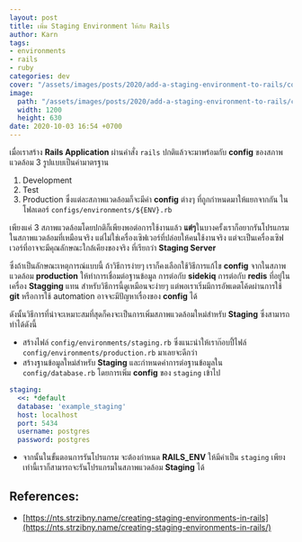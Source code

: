 ```yaml
---
layout: post
title: เพิ่ม Staging Environment ให้กับ Rails
author: Karn
tags:
- environments
- rails
- ruby
categories: dev
cover: "/assets/images/posts/2020/add-a-staging-environment-to-rails/cover.png"
image:
  path: "/assets/images/posts/2020/add-a-staging-environment-to-rails/cover.png"
  width: 1200
  height: 630
date: 2020-10-03 16:54 +0700
---
```

เมื่อเราสร้าง **Rails Application** ผ่านคำสั่ง `rails` ปกติแล้วจะมาพร้อมกับ **config** ของสภาพแวดล้อม 3 รูปแบบเป็นค่ามาตรฐาน
1. Development
2. Test
3. Production
ซึ่งแต่ละสภาพแวดล้อมก็จะมีค่า **config** ต่างๆ ที่ถูกกำหนดมาให้แยกจากกัน ในโฟลเดอร์ `configs/environments/${ENV}.rb`
<!-- more -->

เพียงแค่ 3 สภาพแวดล้อมโดยปกติก็เพียงพอต่อการใช้งานแล้ว **แต่ๆ**ในบางครั้งเราก็อยากรันโปรแกรมในสภาพแวดล้อมที่เหมือนจริง แต่ไม่ใช่เครื่องเซิฟเวอร์ที่ปล่อยให้คนใช้งานจริง แต่จะเป็นเครื่องเซิฟเวอร์ที่อาจจะมีคุณลักษณะใกล้เคียงของจริง ที่เรียกว่า **Staging Server**

ซึ่งถ้าเป็นลักษณะเหตุการณ์แบบนี้ ถ้าวิธีการง่ายๆ เราก็คงเลือกใช้วิธีการแก้ไข **config** จากในสภาพแวดล้อม **production** ให้ทำการเชื่อมต่อฐานข้อมูล การต่อกับ **sidekiq** การต่อกับ **redis** ที่อยู่ในเครื่อง **Stagging** แทน สำหรับวิธีการนี้ดูเหมือนจะง่ายๆ แต่พอเราเริ่มมีการอัพเดตโค้ดผ่านการใช้ **git** หรือการใช้ automation อาจจะมีปัญหาเรื่องของ **config** ได้

ดังนั้นวิธีการที่น่าจะเหมาะสมที่สุดก็คงจะเป็นการเพิ่มสภาพแวดล้อมใหม่สำหรับ **Staging** ซึ่งสามารถทำได้ดังนี้

- สร้างไฟล์ `config/environments/staging.rb` ซึ่งแนะนำให้เราก๊อบปี้ไฟล์ `config/environments/production.rb` มาเลยจะดีกว่า
- สร้างฐานข้อมูลใหม่สำหรับ **Staging** และกำหนดค่าการต่อฐานข้อมูลใน `config/database.rb` โดยการเพิ่ม **config** ของ `staging` เข้าไป

```yml
staging:
  <<: *default
  database: 'example_staging'
  host: localhost
  port: 5434
  username: postgres
  password: postgres
```

- จากนั้นในขั้นตอนการรันโปรแกรม จะต้องกำหนด **RAILS_ENV** ให้มีค่าเป็น `staging` 
เพียงเท่านี้เราก็สามารถจะรันโปรแกรมในสภาพแวดล้อม **Staging** ได้

## References:
- [https://nts.strzibny.name/creating-staging-environments-in-rails](https://nts.strzibny.name/creating-staging-environments-in-rails/)

